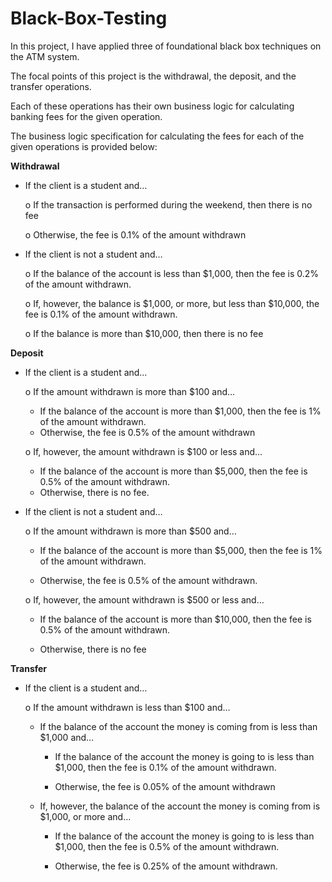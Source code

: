 # Black-Box-Testing
In this project, I have applied three of foundational black box techniques on the ATM system.

The focal points of this project is the withdrawal, the deposit, and the transfer operations.

Each of these operations has their own business logic for calculating banking fees for the given operation.

The business logic specification for calculating the fees for each of the given operations is provided below:

**Withdrawal**

- If the client is a student and…

  o If the transaction is performed during the weekend, then there is no fee
  
  o Otherwise, the fee is 0.1% of the amount withdrawn

- If the client is not a student and…

  o If the balance of the account is less than $1,000, then the fee is 0.2% of the amount
withdrawn.

  o If, however, the balance is $1,000, or more, but less than $10,000, the fee is 0.1% of the
amount withdrawn.

  o If the balance is more than $10,000, then there is no fee
  
  
**Deposit**

- If the client is a student and…

  o If the amount withdrawn is more than $100 and…
  
    - If the balance of the account is more than $1,000, then the fee is 1% of the
amount withdrawn.
    - Otherwise, the fee is 0.5% of the amount withdrawn
  
  o If, however, the amount withdrawn is $100 or less and…
  
    - If the balance of the account is more than $5,000, then the fee is 0.5% of the
amount withdrawn.
    - Otherwise, there is no fee.

- If the client is not a student and…

  o If the amount withdrawn is more than $500 and…
  
    - If the balance of the account is more than $5,000, then the fee is 1% of the
amount withdrawn.

    - Otherwise, the fee is 0.5% of the amount withdrawn.
  
  o If, however, the amount withdrawn is $500 or less and…

    - If the balance of the account is more than $10,000, then the fee is 0.5% of the
amount withdrawn.

    - Otherwise, there is no fee
    
**Transfer**

- If the client is a student and…

  o If the amount withdrawn is less than $100 and…
  
    - If the balance of the account the money is coming from is less than $1,000 and…
    
      - If the balance of the account the money is going to is less than $1,000,
then the fee is 0.1% of the amount withdrawn.

      - Otherwise, the fee is 0.05% of the amount withdrawn
      
   - If, however, the balance of the account the money is coming from is $1,000, or more and…
   
     - If the balance of the account the money is going to is less than $1,000,
then the fee is 0.5% of the amount withdrawn.
  
     - Otherwise, the fee is 0.25% of the amount withdrawn.

